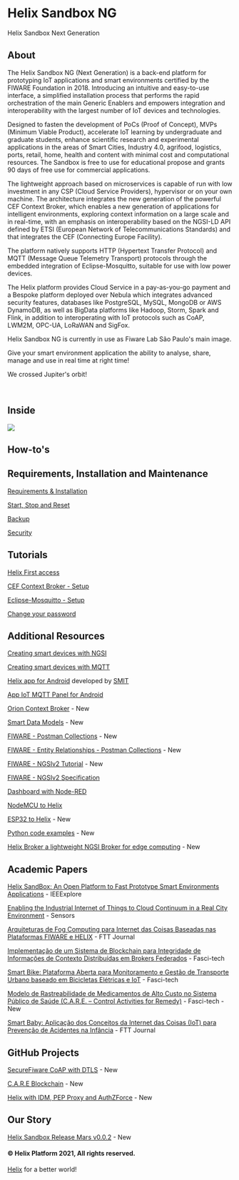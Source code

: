 # Helix Sandbox NG
Helix Sandbox Next Generation

## About

The Helix Sandbox NG (Next Generation) is a back-end platform for prototyping IoT applications and smart environments certified by the FIWARE Foundation in 2018. Introducing an intuitive and easy-to-use interface, a simplified installation process that performs the rapid orchestration of the main Generic Enablers and empowers integration and interoperability with the largest number of IoT devices and technologies.

Designed to fasten the development of PoCs (Proof of Concept), MVPs (Minimum Viable Product), accelerate IoT learning by undergraduate and graduate students, enhance scientific research and experimental applications in the areas of Smart Cities, Industry 4.0, agrifood, logistics, ports, retail, home, health and content with minimal cost and computational resources. The Sandbox is free to use for educational propose and grants 90 days of free use for commercial applications. 

The lightweight approach based on microservices is capable of run with low investment in any CSP (Cloud Service Providers), hypervisor or on your own machine. The architecture integrates the new generation of the powerful CEF Context Broker, which enables a new generation of applications for intelligent environments, exploring context information on a large scale and in real-time, with an emphasis on interoperability based on the NGSI-LD API defined by ETSI (European Network of Telecommunications Standards) and that integrates the CEF (Connecting Europe Facility).

The platform natively supports HTTP (Hypertext Transfer Protocol) and MQTT (Message Queue Telemetry Transport) protocols through the embedded integration of Eclipse-Mosquitto, suitable for use with low power devices.

The Helix platform provides Cloud Service in a pay-as-you-go payment and a Bespoke platform deployed over Nebula which integrates advanced security features, databases like PostgreSQL, MySQL, MongoDB or AWS DynamoDB, as well as BigData platforms like Hadoop, Storm, Spark and Flink, in addition to interoperating with IoT protocols such as CoAP, LWM2M, OPC-UA, LoRaWAN and SigFox.

Helix Sandbox NG is currently in use as Fiware Lab São Paulo's main image.

Give your smart environment application the ability to analyse, share, manage and use in real time at right time!

We crossed Jupiter's orbit!

<br>

## Inside 

<img src="https://github.com/Helix-Platform/Sandbox-NG/blob/master/images/helixsandbox_ng.png">

<br>

## How-to's

## Requirements, Installation and Maintenance
    
   <a href="docs/requirements.md">Requirements & Installation</a>
  
   <a href="docs/reset.md">Start, Stop and Reset</a>
   
   <a href="docs/backup.md">Backup</a>
   
   <a href="docs/security.md">Security</a>

## Tutorials

   <a href="docs/dashboard.md">Helix First access</a>
   
   <a href="docs/create_cef_context_broker.md">CEF Context Broker - Setup</a>
   
   <a href="docs/create_mqtt_broker.md">Eclipse-Mosquitto - Setup</a>
   
   <a href= "docs/change_password.md">Change your password</a>
         
## Additional Resources

   <a href="docs/helix_with_cef.md">Creating smart devices with NGSI</a>
   
   <a href="docs/helix_with_mqtt.md">Creating smart devices with MQTT</a> 
   
   <a href="https://play.google.com/store/apps/details?id=br.net.smit.helix">Helix app for Android</a> developed by <a href="http://www.smit.net.br">SMIT</a>
   
   <a href="https://play.google.com/store/apps/details?id=snr.lab.iotmqttpanel.prod">App IoT MQTT Panel for Android</a>
  
   <a href="https://fiware-orion.readthedocs.io/en/master/index.html">Orion Context Broker</a> - New
   
   <a href="https://smartdatamodels.org/">Smart Data Models</a> - New
   
   <a href="https://www.postman.com/fiware/workspace/fiware-foundation-ev-s-public-workspace/folder/513743-f75eabf1-1a66-45ab-b4c5-47d3dc0696f9?ctx=documentation">FIWARE - Postman Collections</a> - New
   
   <a href="https://documenter.getpostman.com/view/513743/fiware-entity-relationships/RVu8gSCh">FIWARE - Entity Relationships - Postman Collections</a> - New
   
   <a href="https://fiware-tutorials.readthedocs.io/en/latest/index.html">FIWARE - NGSIv2 Tutorial</a> - New
         
   <a href="http://telefonicaid.github.io/fiware-orion/api/v2/stable/">FIWARE - NGSIv2 Specification</a>  
   
   <a href="docs/helix_with_node-red.md">Dashboard with Node-RED</a>
  
   <a href="docs/helix_with_nodemcu.md">NodeMCU to Helix</a> 
   
   <a href="docs/helix_with_esp32.md">ESP32 to Helix</a> - New
   
   <a href="docs/helix_with_python.md">Python code examples</a> - New
   
   <a href="https://github.com/Helix-Platform/helixbroker">Helix Broker a lightweight NGSI Broker for edge computing</a> - New
   
## Academic Papers

  <a href="https://ieeexplore.ieee.org/document/8905583">Helix SandBox: An Open Platform to Fast Prototype Smart Environments Applications</a> - IEEExplore
  
  <a href="https://www.mdpi.com/1424-8220/21/22/7707">Enabling the Industrial Internet of Things to Cloud Continuum in a Real City Environment</a> - Sensors 
  
  <a href="http://journal.ftt.com.br/seer/index.php/FTT/article/view/140">Arquiteturas de Fog Computing para Internet das Coisas Baseadas nas Plataformas FIWARE e HELIX</a> - FTT Journal
  
  <a href="https://www.fatecsaocaetano.edu.br/fascitech/index.php/fascitech/article/view/172">Implementação de um Sistema de Blockchain para Integridade de Informações de Contexto Distribuídas em Brokers Federados</a> - Fasci-tech
  
  <a href="https://www.fatecsaocaetano.edu.br/fascitech/index.php/fascitech/article/view/173">Smart Bike: Plataforma Aberta para Monitoramento e Gestão de Transporte Urbano baseado em Bicicletas Elétricas e IoT</a> - Fasci-tech
  
  <a href="https://www.fatecsaocaetano.edu.br/fascitech/index.php/fascitech/article/view/180">Modelo de Rastreabilidade de Medicamentos de Alto Custo no Sistema Público de Saúde (C.A.R.E. – Control Activities for Remedy)</a> - Fasci-tech - New
  
  <a href="http://journal.ftt.com.br/seer/index.php/FTT/article/view/110">Smart Baby: Aplicação dos Conceitos da Internet das Coisas (IoT) para Prevenção de Acidentes na Infância</a> - FTT Journal
  
## GitHub Projects
   
   <a href="https://github.com/m4n3dw0lf/SecureFiware">SecureFiware CoAP with DTLS</a> - New
   
   <a href="https://github.com/matheus-maria/Blockchain">C.A.R.E Blockchain</a> - New
   
   <a href="https://github.com/felipe-mcunha/arquitetura-seguranca">Helix with IDM, PEP Proxy and AuthZForce</a> - New
   
      
## Our Story
   
   <a href="https://github.com/helix-iot/helix-sandbox">Helix Sandbox Release Mars v0.0.2</a> - New
   
#### © Helix Platform 2021, All rights reserved.
<a href="https://gethelix.com.br">Helix</a> for a better world! 
